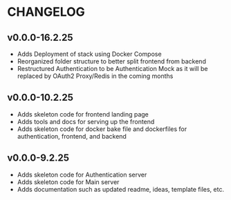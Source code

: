 # CHANGELOG
## v0.0.0-16.2.25
- Adds Deployment of stack using Docker Compose
- Reorganized folder structure to better split frontend from backend
- Restructured Authentication to be Authentication Mock as it will be replaced by OAuth2 Proxy/Redis in the coming months

## v0.0.0-10.2.25
- Adds skeleton code for frontend landing page
- Adds tools and docs for serving up the frontend
- Adds skeleton code for docker bake file and dockerfiles for authentication, frontend, and backend

## v0.0.0-9.2.25
- Adds skeleton code for Authentication server
- Adds skeleton code for Main server
- Adds documentation such as updated readme, ideas, template files, etc.